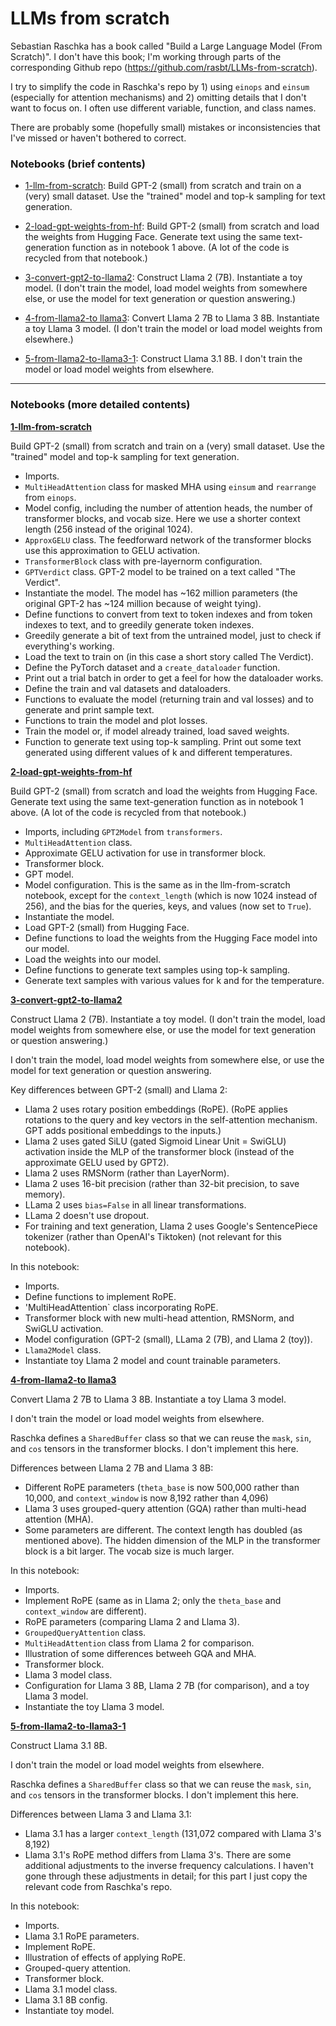 # LLMs from scratch

Sebastian Raschka has a book called "Build a Large Language Model (From Scratch)". I don't have this book; I'm working through parts of the corresponding Github repo (https://github.com/rasbt/LLMs-from-scratch). 

I try to simplify the code in Raschka's repo by 1) using `einops` and `einsum` (especially for attention mechanisms) and 2) omitting details that I don't want to focus on. I often use different variable, function, and class names.

There are probably some (hopefully small) mistakes or inconsistencies that I've missed or haven't bothered to correct.

### Notebooks (brief contents)

- [1-llm-from-scratch](https://github.com/skjdaniel/llm-from-scratch/blob/master/1-llm-from-scratch.ipynb): Build GPT-2 (small) from 
scratch and train on a (very) small dataset. 
Use the "trained" model and top-k sampling for text generation. 

- [2-load-gpt-weights-from-hf](https://github.com/skjdaniel/llm-from-scratch/blob/master/2-load-gpt-weights-from-hf.ipynb): Build GPT-2 (small) 
from scratch and load the weights from Hugging Face. Generate text using the same text-generation function as in notebook 1 above. (A lot of the code is recycled from that notebook.)

- [3-convert-gpt2-to-llama2](https://github.com/skjdaniel/llm-from-scratch/blob/master/3-convert-gpt2-to-llama2.ipynb): Construct Llama 2 (7B). Instantiate a toy model. (I don't train the model, load model weights from somewhere else, or use the model for text generation or question answering.)

- [4-from-llama2-to llama3](https://github.com/skjdaniel/llm-from-scratch/blob/master/4-from-llama2-to-llama3.ipynb): Convert Llama 2 7B to Llama 3 8B. Instantiate a toy Llama 3 model. (I don't train the model or load model weights from elsewhere.)

- [5-from-llama2-to-llama3-1](https://github.com/skjdaniel/llm-from-scratch/blob/master/5-from-llama3-to-llama3-1.ipynb): Construct Llama 3.1 8B. I don't train the model or load model weights from elsewhere.
  
___

### Notebooks (more detailed contents)

**[1-llm-from-scratch](https://github.com/skjdaniel/llm-from-scratch/blob/master/1-llm-from-scratch.ipynb)**

Build GPT-2 (small) from  scratch and train on a (very) small dataset. 
Use the "trained" model and top-k sampling for text generation. 

- Imports.
- `MultiHeadAttention` class for masked MHA using `einsum` and `rearrange` from `einops`. 
- Model config, including the number of attention heads, the number of transformer blocks, and vocab size. Here we use a shorter context length (256 instead of the original 1024).
- `ApproxGELU` class. The feedforward network of the transformer blocks use this approximation to GELU activation.
- `TransformerBlock` class with pre-layernorm configuration.
- `GPTVerdict` class. GPT-2 model to be trained on a text called "The Verdict".
- Instantiate the model. The model has ~162 million parameters (the original GPT-2 has ~124 million because of weight tying).
- Define functions to convert from text to token indexes and from token indexes to text, and to greedily generate token indexes.
- Greedily generate a bit of text from the untrained model, just to check if everything's working.
- Load the text to train on (in this case a short story called The Verdict).
- Define the PyTorch dataset and a `create_dataloader` function.
- Print out a trial batch in order to get a feel for how the dataloader works.
- Define the train and val datasets and dataloaders.
- Functions to evaluate the model (returning train and val losses) and to generate and print sample text.
- Functions to train the model and plot losses.
- Train the model or, if model already trained, load saved weights.
- Function to generate text using top-k sampling. Print out some text generated using different values of k and different temperatures.

**[2-load-gpt-weights-from-hf](https://github.com/skjdaniel/llm-from-scratch/blob/master/2-load-gpt-weights-from-hf.ipynb)** 

Build GPT-2 (small) from scratch and load the weights from Hugging Face. Generate text using the same text-generation function as in notebook 1 above. (A lot of the code is recycled from that notebook.)

- Imports, including `GPT2Model` from `transformers`.
- `MultiHeadAttention` class.
- Approximate GELU activation for use in transformer block.
- Transformer block.
- GPT model.
- Model configuration. This is the same as in the llm-from-scratch notebook, except for the `context_length` (which is now 1024 instead of 256), and the bias for the queries, keys, and values (now set to `True`).
- Instantiate the model.
- Load GPT-2 (small) from Hugging Face.
- Define functions to load the weights from the Hugging Face model into our model.
- Load the weights into our model.
- Define functions to generate text samples using top-k sampling.
- Generate text samples with various values for k and for the temperature.

**[3-convert-gpt2-to-llama2](https://github.com/skjdaniel/llm-from-scratch/blob/master/3-convert-gpt2-to-llama2.ipynb)** 

Construct Llama 2 (7B). Instantiate a toy model. (I don't train the model, load model weights from somewhere else, or use the model for text generation or question answering.)

I don't train the model, load model weights from somewhere else, or use the model for text generation or question answering.

Key differences between GPT-2 (small) and Llama 2:
- Llama 2 uses rotary position embeddings (RoPE). (RoPE applies rotations to the query and key vectors in the self-attention mechanism. GPT adds positional embeddings to the inputs.)
- Llama 2 uses gated SiLU (gated Sigmoid Linear Unit = SwiGLU) activation inside the MLP of the transformer block (instead of the approximate GELU used by GPT2).
- Llama 2 uses RMSNorm (rather than LayerNorm).
- Llama 2 uses 16-bit precision (rather than 32-bit precision, to save memory).
- LLama 2 uses `bias=False` in all linear transformations.
- LLama 2 doesn't use dropout.
- For training and text generation, Llama 2 uses Google's SentencePiece tokenizer (rather than OpenAI's Tiktoken) (not relevant for this notebook).

In this notebook:
- Imports.
- Define functions to implement RoPE.
- 'MultiHeadAttention` class incorporating RoPE.
- Transformer block with new multi-head attention, RMSNorm, and SwiGLU activation.
- Model configuration (GPT-2 (small), LLama 2 (7B), and Llama 2 (toy)).
- `Llama2Model` class.
- Instantiate toy Llama 2 model and count trainable parameters.

**[4-from-llama2-to llama3](https://github.com/skjdaniel/llm-from-scratch/blob/master/4-from-llama2-to-llama3.ipynb)** 

Convert Llama 2 7B to Llama 3 8B. Instantiate a toy Llama 3 model. 

I don't train the model or load model weights from elsewhere.

Raschka defines a `SharedBuffer` class so that we can reuse the `mask`, `sin`, and `cos` tensors in the transformer blocks. I don't implement this here.

Differences between Llama 2 7B and Llama 3 8B:
- Different RoPE parameters (`theta_base` is now 500,000 rather than 10,000, and `context_window` is now 8,192 rather than 4,096)
- Llama 3 uses grouped-query attention (GQA) rather than multi-head attention (MHA).
- Some parameters are different. The context length has doubled (as mentioned above). The hidden dimension of the MLP in the transformer block is a bit larger. The vocab size is much larger.  

In this notebook:
- Imports.
- Implement RoPE (same as in Llama 2; only the `theta_base` and `context_window` are different).
- RoPE parameters (comparing Llama 2 and Llama 3).
- `GroupedQueryAttention` class.
- `MultiHeadAttention` class from Llama 2 for comparison.
- Illustration of some differences betweeh GQA and MHA.
- Transformer block. 
- Llama 3 model class.
- Configuration for Llama 3 8B, Llama 2 7B (for comparison), and a toy Llama 3 model.
- Instantiate the toy Llama 3 model.

**[5-from-llama2-to-llama3-1](https://github.com/skjdaniel/llm-from-scratch/blob/master/5-from-llama3-to-llama3-1.ipynb)** 

Construct Llama 3.1 8B. 

I don't train the model or load model weights from elsewhere.

Raschka defines a `SharedBuffer` class so that we can reuse the `mask`, `sin`, and `cos` tensors in the transformer blocks. I don't implement this here.

Differences between Llama 3 and Llama 3.1:
- Llama 3.1 has a larger `context_length` (131,072 compared with Llama 3's 8,192)
- Llama 3.1's RoPE method differs from Llama 3's. There are some additional adjustments to the inverse frequency calculations. I haven't gone through these adjustments in detail; for this part I just copy the relevant code from Raschka's repo.

In this notebook:
- Imports.
- Llama 3.1 RoPE parameters.
- Implement RoPE.
- Illustration of effects of applying RoPE.
- Grouped-query attention.
- Transformer block.
- Llama 3.1 model class.
- Llama 3.1 8B config.
- Instantiate toy model.

